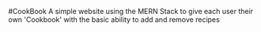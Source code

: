 #CookBook
A simple website using the MERN Stack to give each user their own 'Cookbook' with the basic ability to add and remove recipes
